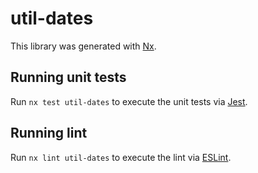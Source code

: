 # util-dates

This library was generated with [Nx](https://nx.dev).

## Running unit tests

Run `nx test util-dates` to execute the unit tests via [Jest](https://jestjs.io).

## Running lint

Run `nx lint util-dates` to execute the lint via [ESLint](https://eslint.org/).
